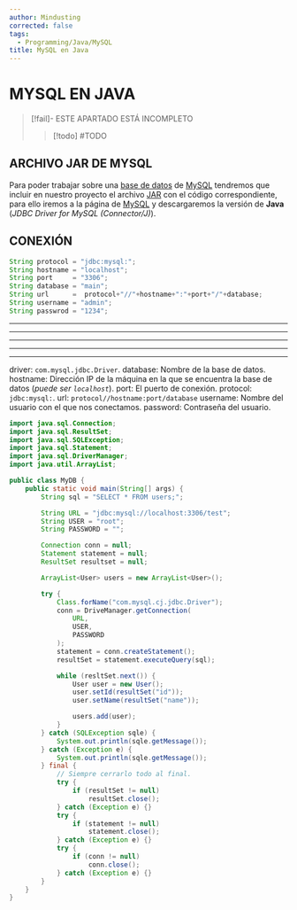 ```yaml
---
author: Mindusting
corrected: false
tags:
  - Programming/Java/MySQL
title: MySQL en Java
---
```


# MYSQL EN JAVA

> [!fail]- ESTE APARTADO ESTÁ INCOMPLETO
> > [!todo] #TODO

## ARCHIVO JAR DE MYSQL

Para poder trabajar sobre una [base de datos](../db/db.md) de [MySQL](../db/sql/mysql/mysql.md) tendremos que incluir en nuestro proyecto el archivo [JAR](java_jar.md) con el código correspondiente, para ello iremos a la página de [MySQL](https://www.mysql.com/products/connector/) y descargaremos la versión de **Java** (*JDBC Driver for MySQL (Connector/J)*).

## CONEXIÓN

```java
String protocol = "jdbc:mysql:";
String hostname = "localhost";
String port     = "3306";
String database = "main";
String url      =  protocol+"//"+hostname+":"+port+"/"+database;
String username = "admin";
String passwrod = "1234";
```

---
---
---
---
---

driver: `com.mysql.jdbc.Driver`.
database: Nombre de la base de datos.
hostname: Dirección IP de la máquina en la que se encuentra la base de datos (*puede ser `localhost`*).
port: El puerto de conexión.
protocol: `jdbc:mysql:`.
url: `protocol//hostname:port/database`
username: Nombre del usuario con el que nos conectamos.
password: Contraseña del usuario.

```java
import java.sql.Connection;
import java.sql.ResultSet;
import java.sql.SQLException;
import java.sql.Statement;
import java.sql.DriverManager;
import java.util.ArrayList;

public class MyDB {
    public static void main(String[] args) {
        String sql = "SELECT * FROM users;";

        String URL = "jdbc:mysql://localhost:3306/test";
        String USER = "root";
        String PASSWORD = "";

        Connection conn = null;
        Statement statement = null;
        ResultSet resultset = null;

        ArrayList<User> users = new ArrayList<User>();

        try {
            Class.forName("com.mysql.cj.jdbc.Driver");
            conn = DriveManager.getConnection(
                URL,
                USER,
                PASSWORD
            );
            statement = conn.createStatement();
            resultSet = statement.executeQuery(sql);

            while (resltSet.next()) {
                User user = new User();
                user.setId(resultSet("id"));
                user.setName(resultSet("name"));

                users.add(user);
            }
        } catch (SQLException sqle) {
            System.out.println(sqle.getMessage());
        } catch (Exception e) {
            System.out.println(sqle.getMessage());
        } final {
            // Siempre cerrarlo todo al final.
            try {
                if (resultSet != null)
                    resultSet.close();
            } catch (Exception e) {}
            try {
                if (statement != null)
                    statement.close();
            } catch (Exception e) {}
            try {
                if (conn != null)
                    conn.close();
            } catch (Exception e) {}
        }
    }
}
```
